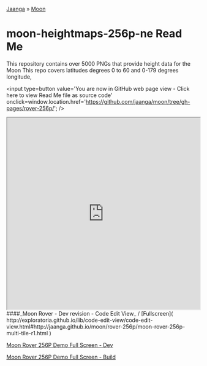 [Jaanga]( http://jaanga.github.io/ ) &raquo; [Moon]( http://jaanga.github.io/moon/ )

moon-heightmaps-256p-ne Read Me
===
This repository contains over 5000 PNGs that provide height data for the Moon
This repo covers latitudes degrees 0 to 60  and 0-179 degrees longitude,

<span style=display:none; >[You are now in GitHub source code view - click here to view Read Me file as a web page]( http://jaanga.github.io/moon/rover-256p/ "View file as a web page." ) </span>
<input type=button value='You are now in GitHub web page view - Click here to view Read Me file as source code' onclick=window.location.href='https://github.com/jaanga/moon/tree/gh-pages/rover-256p/'; />


<iframe src="http://exploratoria.github.io/lib/code-edit-view/code-edit-view.html#http://jaanga.github.io/moon/rover-256p/moon-rover-256p-multi-tile-r1.html" width=100% height=500px ></iframe>  
####_Moon Rover - Dev revision - Code Edit View_ /  [Fullscreen]( http://exploratoria.github.io/lib/code-edit-view/code-edit-view.html#http://jaanga.github.io/moon/rover-256p/moon-rover-256p-multi-tile-r1.html )


[Moon Rover 256P Demo Full Screen - Dev]( http://jaanga.github.io/moon/rover-256p/dev/ )

[Moon Rover 256P Demo Full Screen - Build]( http://jaanga.github.io/moon/rover-256p/build/ )
